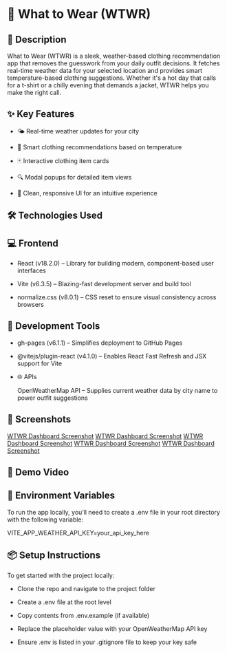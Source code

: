 # 👗 What to Wear (WTWR)

## 📖 Description

What to Wear (WTWR) is a sleek, weather-based clothing recommendation app that removes the guesswork from your daily outfit decisions. It fetches real-time weather data for your selected location and provides smart temperature-based clothing suggestions. Whether it's a hot day that calls for a t-shirt or a chilly evening that demands a jacket, WTWR helps you make the right call.

## ✨ Key Features

* 🌤️ Real-time weather updates for your city

* 🧥 Smart clothing recommendations based on temperature

* 🃏 Interactive clothing item cards

* 🔍 Modal popups for detailed item views

* 🧭 Clean, responsive UI for an intuitive experience

## 🛠️ Technologies Used

## 💻 Frontend

* React (v18.2.0) – Library for building modern, component-based user interfaces

* Vite (v6.3.5) – Blazing-fast development server and build tool

* normalize.css (v8.0.1) – CSS reset to ensure visual consistency across browsers

## 🧰 Development Tools

* gh-pages (v6.1.1) – Simplifies deployment to GitHub Pages

* @vitejs/plugin-react (v4.1.0) – Enables React Fast Refresh and JSX support for Vite

* 🌐 APIs

   OpenWeatherMap API – Supplies current weather data by city name to power outfit suggestions

## 📸 Screenshots
[WTWR Dashboard Screenshot](../images/wtwr1.png)
[WTWR Dashboard Screenshot](../images/wtwr2.png)
[WTWR Dashboard Screenshot](../images/wtwr3.png)
[WTWR Dashboard Screenshot](../images/wtwr4.png)
[WTWR Dashboard Screenshot](../images/wtwr5.png)
<!-- Add screenshots of your UI here --> <!-- Example: ![WTWR Dashboard Screenshot](./images/screenshot1.png) -->

## 🎥 Demo Video

<!-- Add a hosted video link here --> <!-- Example: [Watch the Demo](https://your-video-link.com) -->

## 🔐 Environment Variables

To run the app locally, you’ll need to create a .env file in your root directory with the following variable:

VITE_APP_WEATHER_API_KEY=your_api_key_here

## 📦 Setup Instructions

To get started with the project locally:

* Clone the repo and navigate to the project folder

* Create a .env file at the root level

* Copy contents from .env.example (if available)

* Replace the placeholder value with your OpenWeatherMap API key

* Ensure .env is listed in your .gitignore file to keep your key safe
